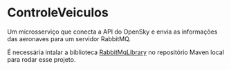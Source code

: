 # ControleVeiculos
Um microsserviço que conecta a API do OpenSky e envia as informações das aeronaves para um servidor RabbitMQ.

É necessária intalar a biblioteca [RabbitMqLibrary](https://github.com/marcelosbar/RabbitMqLibrary) no repositório Maven local para rodar esse projeto.
